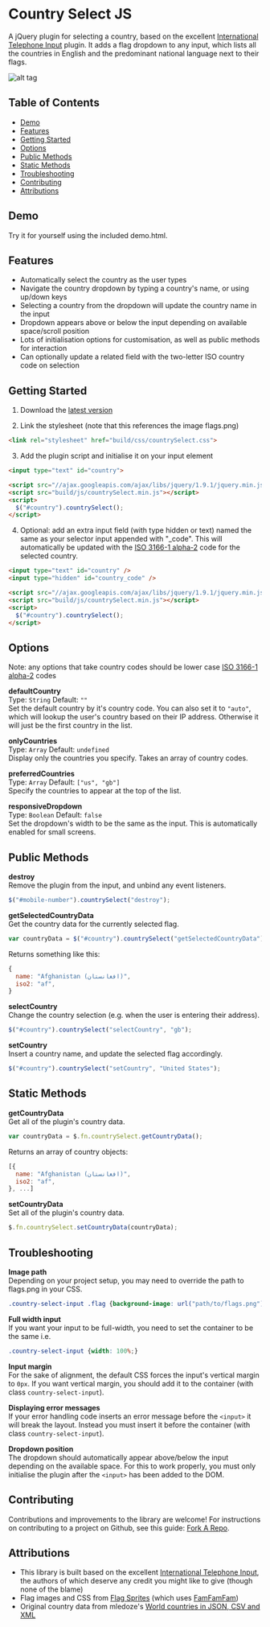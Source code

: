 # Country Select JS
A jQuery plugin for selecting a country, based on the excellent [International Telephone Input](https://github.com/Bluefieldscom/intl-tel-input.git) plugin. It adds a flag dropdown to any input, which lists all the countries in English and the predominant national language next to their flags.

![alt tag](https://raw.github.com/mrmarkfrench/country-select-js/master/screenshot.png)


## Table of Contents

- [Demo](#demo)
- [Features](#features)
- [Getting Started](#getting-started)
- [Options](#options)
- [Public Methods](#public-methods)
- [Static Methods](#static-methods)
- [Troubleshooting](#troubleshooting)
- [Contributing](#contributing)
- [Attributions](#attributions)


## Demo
Try it for yourself using the included demo.html.


## Features
* Automatically select the country as the user types
* Navigate the country dropdown by typing a country's name, or using up/down keys
* Selecting a country from the dropdown will update the country name in the input
* Dropdown appears above or below the input depending on available space/scroll position
* Lots of initialisation options for customisation, as well as public methods for interaction
* Can optionally update a related field with the two-letter ISO country code on selection

## Getting Started
1. Download the [latest version](https://github.com/mrmarkfrench/country-select-js/archive/master.zip)

2. Link the stylesheet (note that this references the image flags.png)
  ```html
  <link rel="stylesheet" href="build/css/countrySelect.css">
  ```

3. Add the plugin script and initialise it on your input element
  ```html
  <input type="text" id="country">
  
  <script src="//ajax.googleapis.com/ajax/libs/jquery/1.9.1/jquery.min.js"></script>
  <script src="build/js/countrySelect.min.js"></script>
  <script>
    $("#country").countrySelect();
  </script>
  ```
  
4. Optional: add an extra input field (with type hidden or text) named the same as your selector input appended with "_code". This will automatically be updated with the [ISO 3166-1 alpha-2](http://en.wikipedia.org/wiki/ISO_3166-1_alpha-2) code for the selected country.
  ```html
  <input type="text" id="country" />
  <input type="hidden" id="country_code" />
  
  <script src="//ajax.googleapis.com/ajax/libs/jquery/1.9.1/jquery.min.js"></script>
  <script src="build/js/countrySelect.min.js"></script>
  <script>
    $("#country").countrySelect();
  </script>
  ```


## Options
Note: any options that take country codes should be lower case [ISO 3166-1 alpha-2](http://en.wikipedia.org/wiki/ISO_3166-1_alpha-2) codes  

**defaultCountry**  
Type: `String` Default: `""`  
Set the default country by it's country code. You can also set it to `"auto"`, which will lookup the user's country based on their IP address. Otherwise it will just be the first country in the list.

**onlyCountries**  
Type: `Array` Default: `undefined`  
Display only the countries you specify. Takes an array of country codes.

**preferredCountries**  
Type: `Array` Default: `["us", "gb"]`  
Specify the countries to appear at the top of the list.

**responsiveDropdown**  
Type: `Boolean` Default: `false`  
Set the dropdown's width to be the same as the input. This is automatically enabled for small screens.


## Public Methods
**destroy**  
Remove the plugin from the input, and unbind any event listeners.  
```js
$("#mobile-number").countrySelect("destroy");
```

**getSelectedCountryData**  
Get the country data for the currently selected flag.  
```js
var countryData = $("#country").countrySelect("getSelectedCountryData");
```
Returns something like this:
```js
{
  name: "Afghanistan (‫افغانستان‬‎)",
  iso2: "af",
}
```

**selectCountry**  
Change the country selection (e.g. when the user is entering their address).  
```js
$("#country").countrySelect("selectCountry", "gb");
```

**setCountry**  
Insert a country name, and update the selected flag accordingly.  
```js
$("#country").countrySelect("setCountry", "United States");
```


## Static Methods
**getCountryData**  
Get all of the plugin's country data.  
```js
var countryData = $.fn.countrySelect.getCountryData();
```
Returns an array of country objects:
```js
[{
  name: "Afghanistan (‫افغانستان‬‎)",
  iso2: "af",
}, ...]
```

**setCountryData**  
Set all of the plugin's country data.  
```js
$.fn.countrySelect.setCountryData(countryData);
```


## Troubleshooting
**Image path**  
Depending on your project setup, you may need to override the path to flags.png in your CSS.  
```css
.country-select-input .flag {background-image: url("path/to/flags.png");}
```

**Full width input**  
If you want your input to be full-width, you need to set the container to be the same i.e.
```css
.country-select-input {width: 100%;}
```

**Input margin**  
For the sake of alignment, the default CSS forces the input's vertical margin to `0px`. If you want vertical margin, you should add it to the container (with class `country-select-input`).

**Displaying error messages**  
If your error handling code inserts an error message before the `<input>` it will break the layout. Instead you must insert it before the container (with class `country-select-input`).

**Dropdown position**  
The dropdown should automatically appear above/below the input depending on the available space. For this to work properly, you must only initialise the plugin after the `<input>` has been added to the DOM.

## Contributing
Contributions and improvements to the library are welcome! For instructions on contributing to a project on Github, see this guide: [Fork A Repo](https://help.github.com/articles/fork-a-repo).


## Attributions
* This library is built based on the excellent [International Telephone Input](https://github.com/Bluefieldscom/intl-tel-input.git), the authors of which deserve any credit you might like to give (though none of the blame)
* Flag images and CSS from [Flag Sprites](http://flag-sprites.com) (which uses [FamFamFam](https://github.com/tkrotoff/famfamfam_flags))
* Original country data from mledoze's [World countries in JSON, CSV and XML](https://github.com/mledoze/countries)